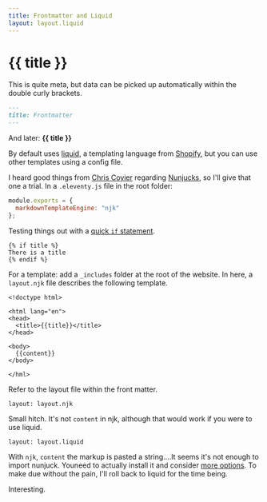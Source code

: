```yaml
---
title: Frontmatter and Liquid
layout: layout.liquid
---
```


<!-- https://youtu.be/j8mJrhhdHWc?t=1319 -->

# {{ title }}

This is quite meta, but data can be picked up automatically within the double curly brackets.

```md
---
title: Frontmatter
---
```

And later: **\{\{ title }}**

By default uses [liquid](https://shopify.dev/docs/liquid), a templating language from [Shopify](https://www.shopify.com/), but you can use other templates using a config file.

I heard good things from [Chris Coyier](https://twitter.com/chriscoyier) regarding [Nunjucks](https://mozilla.github.io/nunjucks/), so I'll give that one a trial. In a `.eleventy.js` file in the root folder:

```js
module.exports = {
  markdownTemplateEngine: "njk"
};
```

Testing things out with a [quick `if` statement](https://mozilla.github.io/nunjucks/templating.html#if).

```njk
{% if title %}
There is a title
{% endif %}
```

For a template: add a `_includes` folder at the root of the website. In here, a `layout.njk` file describes the following template.

```njk
<!doctype html>

<html lang="en">
<head>
  <title>{{title}}</title>
</head>

<body>
  {{content}}
</body>

</hml>
```

Refer to the layout file within the front matter.

```
layout: layout.njk
```

Small hitch. It's not `content` in njk, although that would work if you were to use liquid.

```
layout: layout.liquid
```

With `njk`, `content` the markup is pasted a string....It seems it's not enough to import nunjuck. Youneed to actually install it and consider [more options](https://www.11ty.dev/docs/languages/nunjucks/). To make due without the pain, I'll roll back to liquid for the time being.

Interesting.
